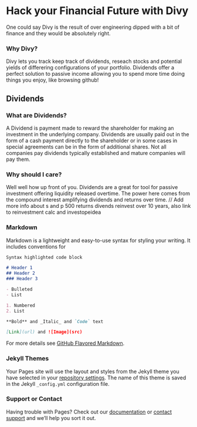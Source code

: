 # Hack your Financial Future with Divy
One could say Divy is the result of over engineering dipped with a bit of finance and they would be absolutely right. 
### Why Divy?
Divy lets you track keep track of dividends, reseach stocks and potential yields of differering configurations of your portfolio. Dividends offer a perfect solution to passive income allowing you to spend more time doing things you enjoy, like browsing github!
## Dividends
### What are Dividends?
A Dividend is payment made to reward the shareholder for making an investment in the underlying company. Dividends are usually paid out in the form of a cash payment directly to the shareholder or in some cases in special agreements can be in the form of additional shares. Not all companies pay dividends typically established and mature companies will pay them.
### Why should I care? 
Well well how up front of you. Dividends are a great for tool for passive investment offering liquidity released overtime. The power here comes from the compound interest amplifying dividends and returns over time. 
// Add more info about s and p 500 returns divends reinvest over 10 years, also link to reinvestment calc and investopeidea
### Markdown

Markdown is a lightweight and easy-to-use syntax for styling your writing. It includes conventions for

```markdown
Syntax highlighted code block

# Header 1
## Header 2
### Header 3

- Bulleted
- List

1. Numbered
2. List

**Bold** and _Italic_ and `Code` text

[Link](url) and ![Image](src)
```

For more details see [GitHub Flavored Markdown](https://guides.github.com/features/mastering-markdown/).

### Jekyll Themes

Your Pages site will use the layout and styles from the Jekyll theme you have selected in your [repository settings](https://github.com/ZebrowskiM/Divy/settings). The name of this theme is saved in the Jekyll `_config.yml` configuration file.

### Support or Contact

Having trouble with Pages? Check out our [documentation](https://docs.github.com/categories/github-pages-basics/) or [contact support](https://github.com/contact) and we’ll help you sort it out.
